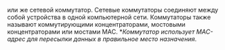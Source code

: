 или же сетевой коммутатор.
Сетевые коммутаторы соединяют между собой устройства в одной компьютерной сети. Коммутаторы также называют коммутирующими концентраторами, мостовыми концентраторами или мостами MAC. **Коммутатор использует MAC-адрес для пересылки данных в правильное место назначения*.

